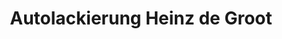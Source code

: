---
title: "Autolackierung Heinz de Groot"
url: /hage/autolackierung-heinz-de-groot/
shop: Autowerkstatt
---